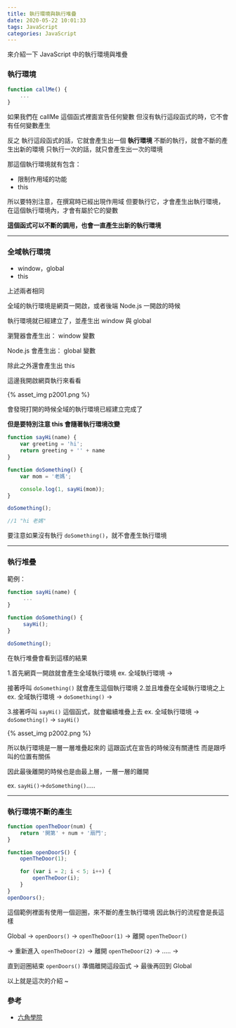 ```yaml
---
title: 執行環境與執行堆疊
date: 2020-05-22 10:01:33
tags: JavaScript
categories: JavaScript
---
```


來介紹一下 JavaScript 中的執行環境與堆疊

<!-- more -->

### 執行環境

```javascript
function callMe() {
    ...
}
```

如果我們在 callMe 這個函式裡面宣告任何變數
但沒有執行這段函式的時，它不會有任何變數產生

反之 執行這段函式的話，它就會產生出一個 **執行環境**
不斷的執行，就會不斷的產生出新的環境
只執行一次的話，就只會產生出一次的環境

那這個執行環境就有包含：

+ 限制作用域的功能
+ this


所以要特別注意，在撰寫時已經出現作用域
但要執行它，才會產生出執行環境，在這個執行環境內，才會有屬於它的變數

**這個函式可以不斷的調用，也會一直產生出新的執行環境**

---

### 全域執行環境

+ window，global
+ this

上述兩者相同

全域的執行環境是網頁一開啟，或者後端 Node.js 一開啟的時候

執行環境就已經建立了，並產生出 window 與 global

瀏覽器會產生出： window 變數

Node.js 會產生出： global 變數

除此之外還會產生出 this

這邊我開啟網頁執行來看看

{% asset_img p2001.png %}

會發現打開的時候全域的執行環境已經建立完成了

**但是要特別注意 this 會隨著執行環境改變**

```javascript
function sayHi(name) {
    var greeting = 'hi';
    return greeting + '' + name
}

function doSomething() {
    var mom = '老媽';

    console.log(1, sayHi(mom));
}

doSomething();

//1 "hi 老媽"
```

要注意如果沒有執行 ```doSomething()```，就不會產生執行環境

---

### 執行堆疊

範例：

```javascript
function sayHi(name) {
     ...
}

function doSomething() {
     sayHi();
}

doSomething();
```
在執行堆疊會看到這樣的結果

1.首先網頁一開啟就會產生全域執行環境
ex. 全域執行環境 → 

接著呼叫 ```doSomething()``` 就會產生這個執行環境
2.並且堆疊在全域執行環境之上
ex. 全域執行環境 → ```doSomething()``` →

3.接著呼叫 ```sayHi()``` 這個函式，就會繼續堆疊上去
ex. 全域執行環境 → ```doSomething()``` → ```sayHi()```

{% asset_img p2002.png %}

所以執行環境是一層一層堆疊起來的
這跟函式在宣告的時候沒有關連性
而是跟呼叫的位置有關係

因此最後離開的時候也是由最上層，一層一層的離開

ex. ```sayHi()```→```doSomething()```.....

---

### 執行環境不斷的產生

```javascript
function openTheDoor(num) {
    return '開第' + num + '扇門';
}

function openDoorS() {
    openTheDoor(1);

    for (var i = 2; i < 5; i++) {
        openTheDoor(i);
    }
}
openDoors();
```

這個範例裡面有使用一個迴圈，來不斷的產生執行環境
因此執行的流程會是長這樣

Global → ```openDoors()``` → ```openTheDoor(1)``` → 離開 ```openTheDoor()```

→ 重新進入 ```openTheDoor(2)``` → 離開 ```openTheDoor(2)``` → ..... →

直到迴圈結束 ```openDoors()``` 準備離開這段函式 → 最後再回到 Global

以上就是這次的介紹 ~

### 參考

+ [六角學院](https://www.hexschool.com/)